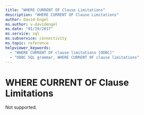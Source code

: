 ```yaml
---
title: "WHERE CURRENT OF Clause Limitations"
description: "WHERE CURRENT OF Clause Limitations"
author: David-Engel
ms.author: v-davidengel
ms.date: "01/19/2017"
ms.service: sql
ms.subservice: connectivity
ms.topic: reference
helpviewer_keywords:
  - "WHERE CURRENT OF clause limitations [ODBC]"
  - "ODBC SQL grammar, WHERE CURRENT OF clause limitations"
---
```

# WHERE CURRENT OF Clause Limitations
Not supported.
